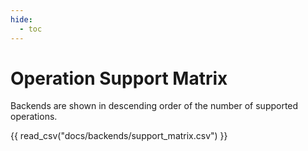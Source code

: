 ```yaml
---
hide:
  - toc
---
```


# Operation Support Matrix

Backends are shown in descending order of the number of supported operations.

{{ read_csv("docs/backends/support_matrix.csv") }}
